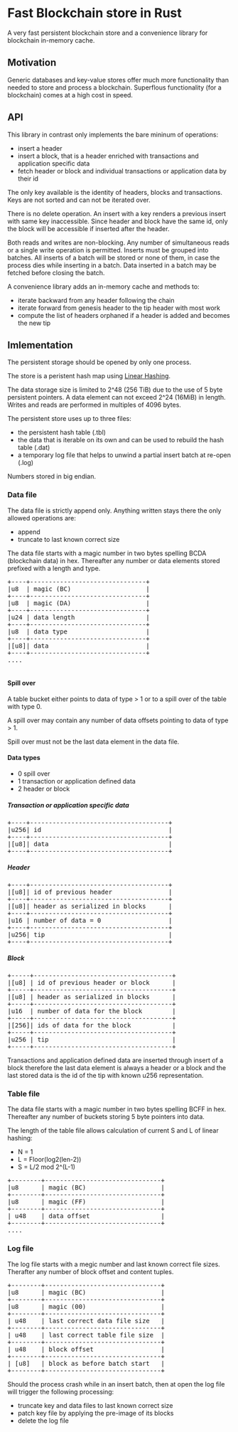 # Fast Blockchain store in Rust
A very fast persistent blockchain store and a convenience library for blockchain in-memory cache.

## Motivation
Generic databases and key-value stores offer much more functionality 
than needed to store and process a blockchain. Superflous functionality (for a blockchain)
comes at a high cost in speed. 

## API
This library in contrast only implements the bare mininum of operations:

* insert a header
* insert a block, that is a header enriched with transactions and application specific data
* fetch header or block and individual transactions or application data by their id

The only key available is the identity of headers, blocks and transactions. 
Keys are not sorted and can not be iterated over. 

There is no delete operation. An insert with a key renders a previous insert with same key
inaccessible. Since header and block have the same id, only the block will be accessible 
if inserted after the header. 

Both reads and writes are non-blocking. Any number of simultaneous 
reads or a single write operation is permitted. 
Inserts must be grouped into batches. All inserts of a batch will be stored 
or none of them, in case the process dies while inserting in a batch.
Data inserted in a batch may be fetched before closing the batch.

A convenience library adds an in-memory cache and methods to:

* iterate backward from any header following the chain
* iterate forward from genesis header to the tip header with most work
* compute the list of headers orphaned if a header is added and becomes the new tip

## Imlementation
The persistent storage should be opened by only one process. 

The store is a peristent hash map using [Linear Hashing](https://en.wikipedia.org/wiki/Linear_hashing).

The data storage size is limited to 2^48 (256 TiB) due to the use of 5 byte persistent
pointers. A data element can not exceed 2^24 (16MiB) in length. 
Writes and reads are performed in multiples of 4096 bytes.

The persistent store uses up to three files:
* the persistent hash table (.tbl)
* the data that is iterable on its own and can be used to rebuild the hash table (.dat)
* a temporary log file that helps to unwind a partial insert batch at re-open (.log)

Numbers stored in big endian.

### Data file

The data file is strictly append only. Anything written stays there the only allowed operations are:
* append
* truncate to last known correct size

The data file starts with a magic number in two bytes spelling BCDA (blockchain data) in hex.
Thereafter any number or data elements stored prefixed with a length and type.

<pre>
+----+-------------------------------+
|u8  | magic (BC)                    |
+----+-------------------------------+
|u8  | magic (DA)                    |
+----+-------------------------------+
|u24 | data length                   |
+----+-------------------------------+
|u8  | data type                     |
+----+-------------------------------+
|[u8]| data                          |
+----+-------------------------------+
....

</pre>

#### Spill over

A table bucket either points to data of type > 1 or to a spill over of the table with type 0.

A spill over may contain any number of data offsets pointing to data of type > 1.

Spill over must not be the last data element in the data file.

#### Data types

* 0 spill over
* 1 transaction or application defined data
* 2 header or block

##### Transaction or application specific data
<pre>
+----+-------------------------------------+
|u256| id                                  |
+----+-------------------------------------+
|[u8]| data                                |
+----+-------------------------------------+
</pre>

##### Header
<pre>
+----+-------------------------------------+
|[u8]| id of previous header               |
+----+-------------------------------------+
|[u8]| header as serialized in blocks      |
+----+-------------------------------------+
|u16 | number of data = 0                  |
+----+-------------------------------------+
|u256| tip                                 |
+----+-------------------------------------+
</pre>

##### Block
<pre>
+-----+-------------------------------------+
|[u8] | id of previous header or block      |
+-----+-------------------------------------+
|[u8] | header as serialized in blocks      |
+-----+-------------------------------------+
|u16  | number of data for the block        |
+-----+-------------------------------------+
|[256]| ids of data for the block           |
+-----+-------------------------------------+
|u256 | tip                                 |
+-----+-------------------------------------+
</pre>

Transactions and application defined data are inserted through insert of a block
therefore the last data element is always a header or a block and the last stored data
is the id of the tip with known u256 representation.


### Table file

The data file starts with a magic number in two bytes spelling BCFF in hex.
Thereafter any number of buckets storing 5 byte pointers into data.

The length of the table file allows calculation of current S and L of linear hashing:

* N = 1
* L = Floor(log2(len-2))
* S = L/2 mod 2^(L-1)

<pre>
+--------+-------------------------------+
|u8      | magic (BC)                    |
+--------+-------------------------------+
|u8      | magic (FF)                    |
+--------+-------------------------------+
| u48    | data offset                   |
+--------+-------------------------------+
....
</pre>

### Log file

The log file starts with a megic number and last known correct file sizes.
Therafter any number of block offset and content tuples.

<pre>
+--------+-------------------------------+
|u8      | magic (BC)                    |
+--------+-------------------------------+
|u8      | magic (00)                    |
+--------+-------------------------------+
| u48    | last correct data file size   |
+--------+-------------------------------+
| u48    | last correct table file size  |
+--------+-------------------------------+
| u48    | block offset                  |
+--------+-------------------------------+
| [u8]   | block as before batch start   |
+--------+-------------------------------+
</pre>


Should the process crash while in an insert batch, then at open the log file will
trigger the following processing:
* truncate key and data files to last known correct size
* patch key file by applying the pre-image of its blocks
* delete the log file